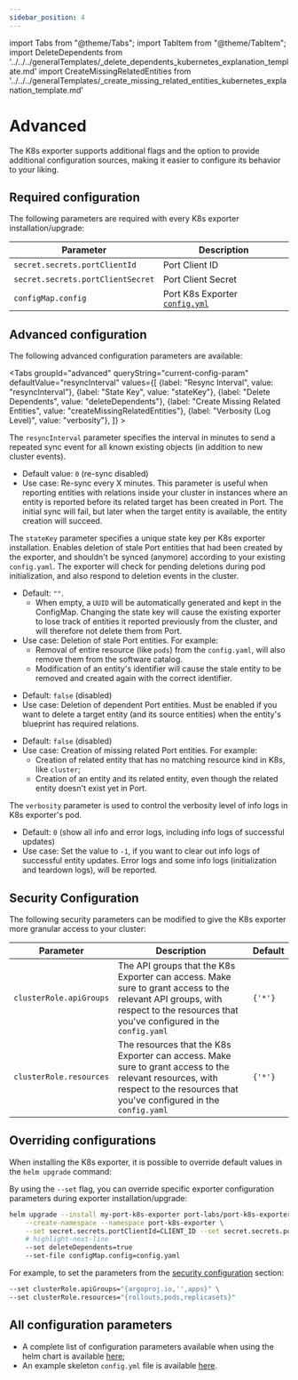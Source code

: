 ```yaml
---
sidebar_position: 4
---
```


import Tabs from "@theme/Tabs";
import TabItem from "@theme/TabItem";
import DeleteDependents from '../../../generalTemplates/\_delete_dependents_kubernetes_explanation_template.md'
import CreateMissingRelatedEntities from '../../../generalTemplates/\_create_missing_related_entities_kubernetes_explanation_template.md'

# Advanced

The K8s exporter supports additional flags and the option to provide additional configuration sources, making it easier to configure its behavior to your liking.

## Required configuration

The following parameters are required with every K8s exporter installation/upgrade:

| Parameter                         | Description                                                               |
| --------------------------------- | ------------------------------------------------------------------------- |
| `secret.secrets.portClientId`     | Port Client ID                                                            |
| `secret.secrets.portClientSecret` | Port Client Secret                                                        |
| `configMap.config`                | Port K8s Exporter [`config.yml`](./kubernetes.md#exporter-configyml-file) |

## Advanced configuration

The following advanced configuration parameters are available:

<Tabs groupId="advanced" queryString="current-config-param" defaultValue="resyncInterval" values={[
{label: "Resync Interval", value: "resyncInterval"},
{label: "State Key", value: "stateKey"},
{label: "Delete Dependents", value: "deleteDependents"},
{label: "Create Missing Related Entities", value: "createMissingRelatedEntities"},
{label: "Verbosity (Log Level)", value: "verbosity"},
]} >

<TabItem value="resyncInterval">

The `resyncInterval` parameter specifies the interval in minutes to send a repeated sync event for all known existing objects (in addition to new cluster events).

- Default value: `0` (re-sync disabled)
- Use case: Re-sync every X minutes. This parameter is useful when reporting entities with relations inside your cluster in instances where an entity is reported before its related target has been created in Port. The initial sync will fail, but later when the target entity is available, the entity creation will succeed.

</TabItem>

<TabItem value="stateKey">

The `stateKey` parameter specifies a unique state key per K8s exporter installation. Enables deletion of stale Port entities that had been created by the exporter, and shouldn't be synced (anymore) according to your existing `config.yaml`. The exporter will check for pending deletions during pod initialization, and also respond to deletion events in the cluster.

- Default: `""`.
  - When empty, a `UUID` will be automatically generated and kept in the ConfigMap. Changing the state key will cause the existing exporter to lose track of entities it reported previously from the cluster, and will therefore not delete them from Port.
- Use case: Deletion of stale Port entities. For example:
  - Removal of entire resource (like `pods`) from the `config.yaml`, will also remove them from the software catalog.
  - Modification of an entity's identifier will cause the stale entity to be removed and created again with the correct identifier.

</TabItem>

<TabItem value="deleteDependents">

<DeleteDependents/>

- Default: `false` (disabled)
- Use case: Deletion of dependent Port entities. Must be enabled if you want to delete a target entity (and its source entities) when the entity's blueprint has required relations.

</TabItem>

<TabItem value="createMissingRelatedEntities">

<CreateMissingRelatedEntities/>

- Default: `false` (disabled)
- Use case: Creation of missing related Port entities. For example:
  - Creation of related entity that has no matching resource kind in K8s, like `cluster`;
  - Creation of an entity and its related entity, even though the related entity doesn't exist yet in Port.

</TabItem>

<TabItem value="verbosity">

The `verbosity` parameter is used to control the verbosity level of info logs in K8s exporter's pod.

- Default: `0` (show all info and error logs, including info logs of successful updates)
- Use case: Set the value to `-1`, if you want to clear out info logs of successful entity updates. Error logs and some info logs (initialization and teardown logs), will be reported.

</TabItem>

</Tabs>

## Security Configuration

The following security parameters can be modified to give the K8s exporter more granular access to your cluster:

| Parameter               | Description                                                                                                                                                                      | Default |
| ----------------------- | -------------------------------------------------------------------------------------------------------------------------------------------------------------------------------- | ------- |
| `clusterRole.apiGroups` | The API groups that the K8s Exporter can access. Make sure to grant access to the relevant API groups, with respect to the resources that you've configured in the `config.yaml` | `{'*'}` |
| `clusterRole.resources` | The resources that the K8s Exporter can access. Make sure to grant access to the relevant resources, with respect to the resources that you've configured in the `config.yaml`   | `{'*'}` |

## Overriding configurations

When installing the K8s exporter, it is possible to override default values in the `helm upgrade` command:

By using the `--set` flag, you can override specific exporter configuration parameters during exporter installation/upgrade:

```bash showLineNumbers
helm upgrade --install my-port-k8s-exporter port-labs/port-k8s-exporter \
    --create-namespace --namespace port-k8s-exporter \
    --set secret.secrets.portClientId=CLIENT_ID --set secret.secrets.portClientSecret=CLIENT_SECRET \
    # highlight-next-line
    --set deleteDependents=true
    --set-file configMap.config=config.yaml
```

For example, to set the parameters from the [security configuration](#security-configuration) section:

```bash showLineNumbers
--set clusterRole.apiGroups="{argoproj.io,'',apps}" \
--set clusterRole.resources="{rollouts,pods,replicasets}"
```

## All configuration parameters

- A complete list of configuration parameters available when using the helm chart is available [here](https://github.com/port-labs/helm-charts/tree/main/charts/port-k8s-exporter#chart);
- An example skeleton `config.yml` file is available [here](https://github.com/port-labs/helm-charts/blob/main/charts/port-k8s-exporter/values.yaml).
